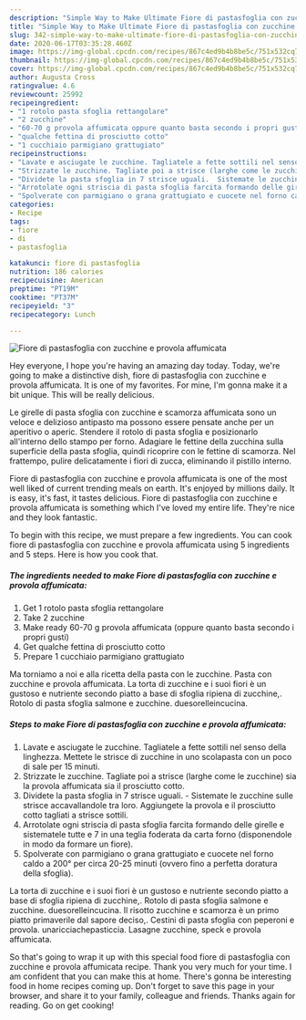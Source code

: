 ```yaml
---
description: "Simple Way to Make Ultimate Fiore di pastasfoglia con zucchine e provola affumicata"
title: "Simple Way to Make Ultimate Fiore di pastasfoglia con zucchine e provola affumicata"
slug: 342-simple-way-to-make-ultimate-fiore-di-pastasfoglia-con-zucchine-e-provola-affumicata
date: 2020-06-17T03:35:28.460Z
image: https://img-global.cpcdn.com/recipes/867c4ed9b4b8be5c/751x532cq70/fiore-di-pastasfoglia-con-zucchine-e-provola-affumicata-recipe-main-photo.jpg
thumbnail: https://img-global.cpcdn.com/recipes/867c4ed9b4b8be5c/751x532cq70/fiore-di-pastasfoglia-con-zucchine-e-provola-affumicata-recipe-main-photo.jpg
cover: https://img-global.cpcdn.com/recipes/867c4ed9b4b8be5c/751x532cq70/fiore-di-pastasfoglia-con-zucchine-e-provola-affumicata-recipe-main-photo.jpg
author: Augusta Cross
ratingvalue: 4.6
reviewcount: 25992
recipeingredient:
- "1 rotolo pasta sfoglia rettangolare"
- "2 zucchine"
- "60-70 g provola affumicata oppure quanto basta secondo i propri gusti"
- "qualche fettina di prosciutto cotto"
- "1 cucchiaio parmigiano grattugiato"
recipeinstructions:
- "Lavate e asciugate le zucchine. Tagliatele a fette sottili nel senso della linghezza. Mettete le strisce di zucchine in uno scolapasta con un poco di sale per 15 minuti."
- "Strizzate le zucchine. Tagliate poi a strisce (larghe come le zucchine) sia la provola affumicata sia il prosciutto cotto."
- "Dividete la pasta sfoglia in 7 strisce uguali.  Sistemate le zucchine sulle strisce accavallandole tra loro. Aggiungete la provola e il prosciutto cotto tagliati a strisce sottili."
- "Arrotolate ogni striscia di pasta sfoglia farcita formando delle girelle e sistematele tutte e 7 in una teglia foderata da carta forno (disponendole in modo da formare un fiore)."
- "Spolverate con parmigiano o grana grattugiato e cuocete nel forno caldo a 200° per circa 20-25 minuti (ovvero fino a perfetta doratura della sfoglia)."
categories:
- Recipe
tags:
- fiore
- di
- pastasfoglia

katakunci: fiore di pastasfoglia 
nutrition: 186 calories
recipecuisine: American
preptime: "PT19M"
cooktime: "PT37M"
recipeyield: "3"
recipecategory: Lunch

---
```



![Fiore di pastasfoglia con zucchine e provola affumicata](https://img-global.cpcdn.com/recipes/867c4ed9b4b8be5c/751x532cq70/fiore-di-pastasfoglia-con-zucchine-e-provola-affumicata-recipe-main-photo.jpg)

Hey everyone, I hope you're having an amazing day today. Today, we're going to make a distinctive dish, fiore di pastasfoglia con zucchine e provola affumicata. It is one of my favorites. For mine, I'm gonna make it a bit unique. This will be really delicious.

Le girelle di pasta sfoglia con zucchine e scamorza affumicata sono un veloce e delizioso antipasto ma possono essere pensate anche per un aperitivo o aperic. Stendere il rotolo di pasta sfoglia e posizionarlo all&#39;interno dello stampo per forno. Adagiare le fettine della zucchina sulla superficie della pasta sfoglia, quindi ricoprire con le fettine di scamorza. Nel frattempo, pulire delicatamente i fiori di zucca, eliminando il pistillo interno.

Fiore di pastasfoglia con zucchine e provola affumicata is one of the most well liked of current trending meals on earth. It's enjoyed by millions daily. It is easy, it's fast, it tastes delicious. Fiore di pastasfoglia con zucchine e provola affumicata is something which I've loved my entire life. They're nice and they look fantastic.


To begin with this recipe, we must prepare a few ingredients. You can cook fiore di pastasfoglia con zucchine e provola affumicata using 5 ingredients and 5 steps. Here is how you cook that.

<!--inarticleads1-->

##### The ingredients needed to make Fiore di pastasfoglia con zucchine e provola affumicata:

1. Get 1 rotolo pasta sfoglia rettangolare
1. Take 2 zucchine
1. Make ready 60-70 g provola affumicata (oppure quanto basta secondo i propri gusti)
1. Get qualche fettina di prosciutto cotto
1. Prepare 1 cucchiaio parmigiano grattugiato


Ma torniamo a noi e alla ricetta della pasta con le zucchine. Pasta con zucchine e provola affumicata. La torta di zucchine e i suoi fiori è un gustoso e nutriente secondo piatto a base di sfoglia ripiena di zucchine,. Rotolo di pasta sfoglia salmone e zucchine. duesorelleincucina. 

<!--inarticleads2-->

##### Steps to make Fiore di pastasfoglia con zucchine e provola affumicata:

1. Lavate e asciugate le zucchine. Tagliatele a fette sottili nel senso della linghezza. Mettete le strisce di zucchine in uno scolapasta con un poco di sale per 15 minuti.
1. Strizzate le zucchine. Tagliate poi a strisce (larghe come le zucchine) sia la provola affumicata sia il prosciutto cotto.
1. Dividete la pasta sfoglia in 7 strisce uguali.  - Sistemate le zucchine sulle strisce accavallandole tra loro. Aggiungete la provola e il prosciutto cotto tagliati a strisce sottili.
1. Arrotolate ogni striscia di pasta sfoglia farcita formando delle girelle e sistematele tutte e 7 in una teglia foderata da carta forno (disponendole in modo da formare un fiore).
1. Spolverate con parmigiano o grana grattugiato e cuocete nel forno caldo a 200° per circa 20-25 minuti (ovvero fino a perfetta doratura della sfoglia).


La torta di zucchine e i suoi fiori è un gustoso e nutriente secondo piatto a base di sfoglia ripiena di zucchine,. Rotolo di pasta sfoglia salmone e zucchine. duesorelleincucina. Il risotto zucchine e scamorza è un primo piatto primaverile dal sapore deciso,. Cestini di pasta sfoglia con peperoni e provola. unaricciachepasticcia. Lasagne zucchine, speck e provola affumicata. 

So that's going to wrap it up with this special food fiore di pastasfoglia con zucchine e provola affumicata recipe. Thank you very much for your time. I am confident that you can make this at home. There's gonna be interesting food in home recipes coming up. Don't forget to save this page in your browser, and share it to your family, colleague and friends. Thanks again for reading. Go on get cooking!

